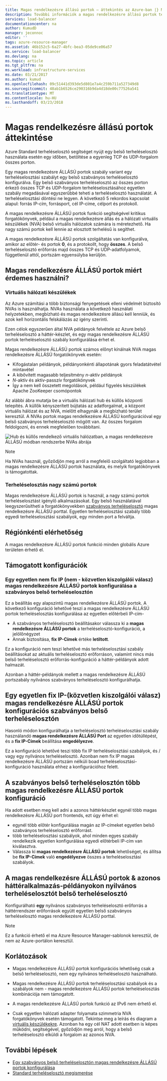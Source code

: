 ```yaml
---
title: Magas rendelkezésre állású portok – áttekintés az Azure-ban |} Microsoft Docs
description: További információk a magas rendelkezésre állású portok terheléselosztási egy belső terheléselosztón.
services: load-balancer
documentationcenter: na
author: KumudD
manager: jeconnoc
editor: ''
tags: azure-resource-manager
ms.assetid: 46b152c5-6a27-4bfc-bea3-05de9ce06a57
ms.service: load-balancer
ms.devlang: na
ms.topic: article
ms.tgt_pltfrm: na
ms.workload: infrastructure-services
ms.date: 03/21/2017
ms.author: kumud
ms.openlocfilehash: 09c51441d393de5d801e7a4c259b711a527349d8
ms.sourcegitcommit: 48ab1b6526ce290316b9da4d18de00c77526a541
ms.translationtype: MT
ms.contentlocale: hu-HU
ms.lasthandoff: 03/23/2018
---
```

# <a name="high-availability-ports-overview"></a>Magas rendelkezésre állású portok áttekintése

Azure Standard terheléselosztó segítséget nyújt egy belső terheléselosztó használata esetén egy időben, betöltése a egyenleg TCP és UDP-forgalom összes porton. 

Egy magas rendelkezésre ÁLLÁSÚ portok szabály variant egy terheléselosztási szabályt egy belső szabványos terheléselosztó konfigurálva. Egy belső szabványos terheléselosztó az összes porton érkező összes TCP és UDP-forgalom terheléselosztásához egyetlen szabály megadásával egyszerűbbé teheti a terheléselosztó használatát. A terheléselosztási döntési ne legyen. A következő 5 rekordos kapcsolat alapul: forrás IP-cím, forrásport, cél IP-címe, célport és protokoll.

A magas rendelkezésre ÁLLÁSÚ portok funkció segítségével kritikus forgatókönyvek, például a magas rendelkezésre állás és a hálózati virtuális készülékek (NVA) belső virtuális hálózatok számára is méretezhető. Ha nagy számú portok kell lennie az elosztott terhelésű is segíthet. 

A magas rendelkezésre ÁLLÁSÚ portok szolgáltatás van konfigurálva, amikor az előtér- és portok **0**, és a protokollt, hogy **összes**. A belső terheléselosztó erőforrás majd összes TCP és UDP-adatfolyamok, függetlenül attól, portszám egyensúlyba kerüljön.

## <a name="why-use-ha-ports"></a>Magas rendelkezésre ÁLLÁSÚ portok miért érdemes használni?

### <a name="nva"></a>Virtuális hálózati készülékek

Az Azure számítási a több biztonsági fenyegetések elleni védelmét biztosító NVAs is használhatja. NVAs használata a következő használati helyzetekben, megbízható és magas rendelkezésre állású kell lenniük, és azok kell horizontális felskálázás az igény szerinti.

Ezen célok egyszerűen által NVA példányok felvétele az Azure belső terheléselosztó a háttér-készlet, és egy magas rendelkezésre ÁLLÁSÚ portok terheléselosztó szabály konfigurálása érhet el.

Magas rendelkezésre ÁLLÁSÚ portok számos előnyt kínálnak NVA magas rendelkezésre ÁLLÁSÚ forgatókönyvek esetén:
- Kifogástalan példányok, példányonkénti állapotának gyors feladatátvétel mintavétel
- A kibővített magasabb teljesítmény *n*-aktív példányok
- *N*-aktív és aktív-passzív forgatókönyvek
- Így a nem kell összetett megoldások, például figyelés készülékek Apache ZooKeeper csomópontok

Az alábbi ábra mutatja be a virtuális hálózati hub és küllős központi telepítés. A küllők kényszerített bújtatás az adatforgalmat, a központ virtuális hálózat és az NVA, mielőtt elhagynák a megbízható terület keresztül. A NVAs portok magas rendelkezésre ÁLLÁSÚ konfigurációval egy belső szabványos terheléselosztó mögött van. Az összes forgalom feldolgozni, és ennek megfelelően továbbítani.

![Hub és küllős rendelkező virtuális hálózatban, a magas rendelkezésre ÁLLÁSÚ módban rendszerbe NVAs ábrája](./media/load-balancer-ha-ports-overview/nvaha.png)

>[!NOTE]
> Ha NVAs használ, győződjön meg arról a megfelelő szolgáltató legjobban a magas rendelkezésre ÁLLÁSÚ portok használata, és melyik forgatókönyvek is támogatottak.

### <a name="load-balancing-large-numbers-of-ports"></a>Terheléselosztás nagy számú portok

Magas rendelkezésre ÁLLÁSÚ portok is használ, a nagy számú portok terheléselosztást igénylő alkalmazásokat. Egy belső használatával leegyszerűsítheti a forgatókönyvekben [szabványos terheléselosztó](load-balancer-standard-overview.md) magas rendelkezésre ÁLLÁSÚ porttal. Egyetlen terheléselosztási szabály több egyedi terheléselosztási szabályok, egy minden port a felváltja.

## <a name="region-availability"></a>Régiónkénti elérhetőség

A magas rendelkezésre ÁLLÁSÚ portok funkció minden globális Azure területen érhető el.

## <a name="supported-configurations"></a>Támogatott konfigurációk

### <a name="one-single-non-floating-ip-non-direct-server-return-ha-ports-configuration-on-the-internal-standard-load-balancer"></a>Egy egyetlen nem fix IP (nem - közvetlen kiszolgálói válasz) magas rendelkezésre ÁLLÁSÚ portok konfigurálása a szabványos belső terheléselosztón

Ez a beállítás egy alapszintű magas rendelkezésre ÁLLÁSÚ portok. A következő konfiguráció lehetővé teszi a magas rendelkezésre ÁLLÁSÚ portok terheléselosztás konfigurálása az egyetlen előtérbeli IP-cím-
- A szabványos terheléselosztó beállításakor válassza ki a **magas rendelkezésre ÁLLÁSÚ portok** a terheléselosztó-konfiguráció, a jelölőnégyzet 
- Annak biztosítása, **fix IP-Címek** értéke **letiltott**.

Ez a konfiguráció nem teszi lehetővé más terheléselosztási szabály beállításokat az aktuális terheléselosztó erőforráson, valamint nincs más belső terheléselosztó erőforrás-konfiguráció a háttér-példányok adott halmazát.

Azonban a háttér-példányok mellett a magas rendelkezésre ÁLLÁSÚ portszabály nyilvános szabványos terheléselosztó konfigurálhatja.

## <a name="one-single-floating-ip-direct-server-return-ha-ports-configuration-on-the-internal-standard-load-balancer"></a>Egy egyetlen fix IP-(közvetlen kiszolgálói válasz) magas rendelkezésre ÁLLÁSÚ portok konfigurációs szabványos belső terheléselosztón

Hasonló módon konfigurálhatja a terheléselosztó terheléselosztási szabály használandó **magas rendelkezésre ÁLLÁSÚ Port** az egyetlen időtúllépést, és a **fix IP-Címek** beállítása **engedélyezve**. 

Ez a konfiguráció lehetővé teszi több fix IP terheléselosztási szabályok, és / vagy egy nyilvános terheléselosztó. Azonban nem fix IP magas rendelkezésre ÁLLÁSÚ portszám nélküli boad terheléselosztási-konfiguráció használata ehhez a konfigurációhoz felett.

## <a name="multiple-ha-ports-configurations-on-the-internal-standard-load-balancer"></a>A szabványos belső terheléselosztón több magas rendelkezésre ÁLLÁSÚ portok konfiguráció

Ha adott esetben meg kell adni a azonos háttérkészlet egynél több magas rendelkezésre ÁLLÁSÚ port frontends, ezt úgy érhet el: 
- egynél több előtér konfigurálása magán az IP-címeket egyetlen belső szabványos terheléselosztó erőforrást.
- több terheléselosztási szabályok, ahol minden egyes szabály rendelkezik egyetlen konfigurálása egyedi előtérbeli IP-cím van kiválasztva.
- Válassza ki **magas rendelkezésre ÁLLÁSÚ portok** lehetőséget, és állítsa be **fix IP-Címek** való **engedélyezve** összes a terheléselosztási szabályok.

## <a name="internal-load-balancer-with-ha-ports--public-load-balancer-on-the-same-backend-instances"></a>A magas rendelkezésre ÁLLÁSÚ portok & azonos háttéralkalmazás-példányokon nyilvános terheléselosztót belső terheléselosztó

Konfigurálható **egy** nyilvános szabványos terheléselosztó erőforrás a háttérrendszer erőforrások együtt egyetlen belső szabványos terheléselosztó magas rendelkezésre ÁLLÁSÚ porttal.

>[!NOTE]
>Ez a funkció érhető el ma Azure Resource Manager-sablonok keresztül, de nem az Azure-portálon keresztül.

## <a name="limitations"></a>Korlátozások

- Magas rendelkezésre ÁLLÁSÚ portok konfigurációs lehetőség csak a belső terheléselosztó, nem egy nyilvános terheléselosztó használható.

- Magas rendelkezésre ÁLLÁSÚ portok terheléselosztási szabályok és a szabályok nem - magas rendelkezésre ÁLLÁSÚ portok terheléselosztás kombinációja nem támogatott.

- A magas rendelkezésre ÁLLÁSÚ portok funkció az IPv6 nem érhető el.

- Csak egyetlen hálózati adapter folyamata szimmetria NVA forgatókönyvek esetén támogatott. Tekintse meg a leírás és diagram a [virtuális készülékekre](#nva). Azonban ha egy cél NAT adott esetben is képes működni, segítségével, győződjön meg arról, hogy a belső terheléselosztó elküldi a forgalom az azonos NVA.


## <a name="next-steps"></a>További lépések

- [Egy szabványos belső terheléselosztón magas rendelkezésre ÁLLÁSÚ portok konfigurálása](load-balancer-configure-ha-ports.md)
- [Standard terheléselosztó megismerése](load-balancer-standard-overview.md)
